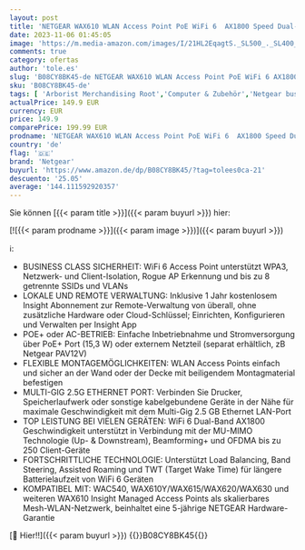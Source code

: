 ```yaml
---
layout: post
title: 'NETGEAR WAX610 WLAN Access Point PoE WiFi 6  AX1800 Speed Dual-Band Mesh  WPA3  802.11ax  2.5G LAN  Lokales oder Insight Remote Management  PoE+ powered - Netzteil optional '
date: 2023-11-06 01:45:05
image: 'https://m.media-amazon.com/images/I/21HL2EqagtS._SL500_._SL400_.jpg'
comments: true
category: ofertas
author: 'tole.es'
slug: 'B08CY8BK45-de NETGEAR WAX610 WLAN Access Point PoE WiFi 6 AX1800 Speed...'
sku: 'B08CY8BK45-de'
tags: [ 'Arborist Merchandising Root','Computer & Zubehör','Netgear business offers','Netzwerkgeräte','Self Service','Special Features Stores','Wireless Access Points','a4cbee59-f823-40fe-831a-7de64f655f6f_0','a4cbee59-f823-40fe-831a-7de64f655f6f_7701','netgear','🇩🇪', ]
actualPrice: 149.9 EUR
currency: EUR
price: 149.9
comparePrice: 199.99 EUR
prodname: 'NETGEAR WAX610 WLAN Access Point PoE WiFi 6  AX1800 Speed Dual-Band Mesh  WPA3  802.11ax  2.5G LAN  Lokales oder Insight Remote Management  PoE+ powered - Netzteil optional '
country: 'de'
flag: '🇩🇪'
brand: 'Netgear'
buyurl: 'https://www.amazon.de/dp/B08CY8BK45/?tag=tolees0ca-21'
descuento: '25.05'
average: '144.111592920357'
---
```


Sie können [{{< param title >}}]({{< param buyurl >}}) hier:

[![{{< param prodname >}}]({{< param image >}})]({{< param buyurl >}})

ℹ️:

- BUSINESS CLASS SICHERHEIT: WiFi 6 Access Point unterstützt WPA3, Netzwerk- und Client-Isolation, Rogue AP Erkennung und bis zu 8 getrennte SSIDs und VLANs
- LOKALE UND REMOTE VERWALTUNG: Inklusive 1 Jahr kostenlosem Insight Abonnement zur Remote-Verwaltung von überall, ohne zusätzliche Hardware oder Cloud-Schlüssel; Einrichten, Konfigurieren und Verwalten per Insight App
- POE+ oder AC-BETRIEB: Einfache Inbetriebnahme und Stromversorgung über PoE+ Port (15,3 W) oder externem Netzteil (separat erhältlich, zB Netgear PAV12V)
- FLEXIBLE MONTAGEMÖGLICHKEITEN: WLAN Access Points einfach und sicher an der Wand oder der Decke mit beiligendem Montagmaterial befestigen
- MULTI-GIG 2.5G ETHERNET PORT: Verbinden Sie Drucker, Speicherlaufwerk oder sonstige kabelgebundene Geräte in der Nähe für maximale Geschwindigkeit mit dem Multi-Gig 2.5 GB Ethernet LAN-Port
- TOP LEISTUNG BEI VIELEN GERÄTEN: WiFi 6 Dual-Band AX1800 Geschwindigkeit unterstützt in Verbindung mit der MU-MIMO Technologie (Up- & Downstream), Beamforming+ und OFDMA bis zu 250 Client-Geräte
- FORTSCHRITTLICHE TECHNOLOGIE: Unterstützt Load Balancing, Band Steering, Assisted Roaming und TWT (Target Wake Time) für längere Batterielaufzeit von WiFi 6 Geräten
- KOMPATIBEL MIT: WAC540, WAX610Y/WAX615/WAX620/WAX630 und weiteren WAX610 Insight Managed Access Points als skalierbares Mesh-WLAN-Netzwerk, beinhaltet eine 5-jährige NETGEAR Hardware-Garantie

[🛒 Hier!!]({{< param buyurl >}})
{{<world>}}B08CY8BK45{{</world>}}
